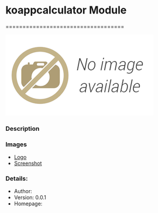 # koappcalculator Module
===================================

![koappcalculator-popover](images/popover.png)

### Description




### Images
- [Logo](images/logo.png)
- [Screenshot](images/screenshot01.png)


### Details:

- Author: 
- Version: 0.0.1
- Homepage: 
